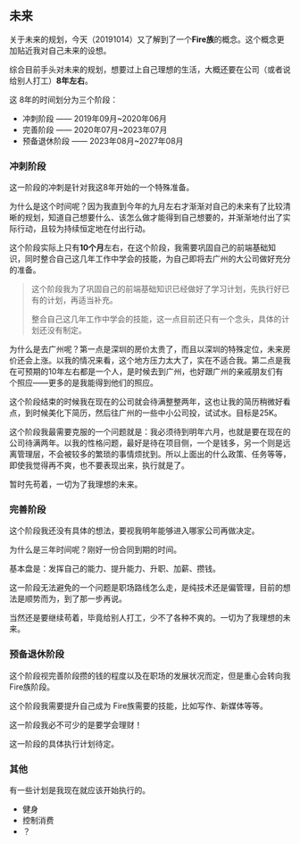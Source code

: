 ## 未来

关于未来的规划，今天（20191014）又了解到了一个**Fire族**的概念。这个概念更加贴近我对自己未来的设想。

综合目前手头对未来的规划，想要过上自己理想的生活，大概还要在公司（或者说给别人打工）**8年左右**。

这 8年的时间划分为三个阶段：

- 冲刺阶段 —— 2019年09月~2020年06月
- 完善阶段 —— 2020年07月~2023年07月
- 预备退休阶段 —— 2023年08月~2027年08月

### 冲刺阶段

这一阶段的冲刺是针对我这8年开始的一个特殊准备。

为什么是这个时间呢？因为我直到今年的九月左右才渐渐对自己的未来有了比较清晰的规划，知道自己想要什么、该怎么做才能得到自己想要的，并渐渐地付出了实际行动，且较为持续恒定地在付出行动。

这个阶段实际上只有**10个月**左右，在这个阶段，我需要巩固自己的前端基础知识，同时整合自己这几年工作中学会的技能，为自己即将去广州的大公司做好充分的准备。

> 这个阶段我为了巩固自己的前端基础知识已经做好了学习计划，先执行好已有的计划，再适当补充。
>
> 整合自己这几年工作中学会的技能，这一点目前还只有一个念头，具体的计划还没有制定。

为什么是去广州呢？第一点是深圳的房价太贵了，而且以深圳的特殊定位，未来房价还会上涨。以我的情况来看，这个地方压力太大了，实在不适合我。第二点是我在可预期的10年左右都是一个人，是时候去到广州，也好跟广州的亲戚朋友们有个照应——更多的是我能得到他们的照应。

这个阶段结束的时候我在现在的公司就会待满整整两年，这也让我的简历稍微好看点，到时候美化下简历，然后往广州的一些中小公司投，试试水。目标是25K。

这个阶段我最需要克服的一个问题就是：我必须待到明年六月，也就是要在现在的公司待满两年。以我的性格问题，最好是待在项目侧，一个是钱多，另一个则是远离管理层，不会被较多的繁琐的事情烦扰到。所以上面出的什么政策、任务等等，即使我觉得再不爽，也不要表现出来，执行就是了。

暂时先苟着，一切为了我理想的未来。

### 完善阶段

这个阶段我还没有具体的想法，要视我明年能够进入哪家公司再做决定。

为什么是三年时间呢？刚好一份合同到期的时间。

基本盘是：发挥自己的能力、提升能力、升职、加薪、攒钱。

这一阶段无法避免的一个问题是职场路线怎么走，是纯技术还是偏管理，目前的想法是顺势而为，到了那一步再说。

当然还是要继续苟着，毕竟给别人打工，少不了各种不爽的。一切为了我理想的未来。

### 预备退休阶段

这个阶段视完善阶段攒的钱的程度以及在职场的发展状况而定，但是重心会转向我 Fire族阶段。

这个阶段我需要提升自己成为 Fire族需要的技能，比如写作、新媒体等等。

这一阶段我必不可少的是要学会理财！

这一阶段的具体执行计划待定。

### 其他

有一些计划是我现在就应该开始执行的。

- 健身
- 控制消费
- ？